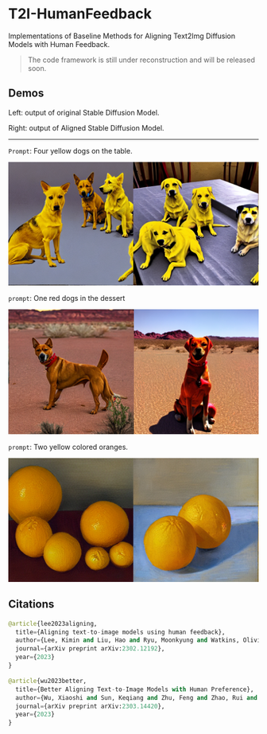 # T2I-HumanFeedback
Implementations of Baseline Methods for Aligning Text2Img Diffusion Models with Human Feedback.

> The code framework is still under reconstruction and will be released soon. 

## Demos

Left: output of original Stable Diffusion Model.

Right: output of Aligned Stable Diffusion Model. 

---

`Prompt`: Four yellow dogs on the table.

<div align="center">
<img src="./assets/FourDogsOnTheTable.png" width="800px">
</div>

`prompt`: One red dogs in the dessert

<div align="center">
<img src="./assets/OneRedColoredDogInTheDessert.png" width="800px">
</div>

`prompt`: Two yellow colored oranges.

<div align="center">
<img src="./assets/TwoYellowColoredOranges.png" width="800px">
</div>

## Citations

```python
@article{lee2023aligning,
  title={Aligning text-to-image models using human feedback},
  author={Lee, Kimin and Liu, Hao and Ryu, Moonkyung and Watkins, Olivia and Du, Yuqing and Boutilier, Craig and Abbeel, Pieter and Ghavamzadeh, Mohammad and Gu, Shixiang Shane},
  journal={arXiv preprint arXiv:2302.12192},
  year={2023}
}
```

```python
@article{wu2023better,
  title={Better Aligning Text-to-Image Models with Human Preference},
  author={Wu, Xiaoshi and Sun, Keqiang and Zhu, Feng and Zhao, Rui and Li, Hongsheng},
  journal={arXiv preprint arXiv:2303.14420},
  year={2023}
}
```

